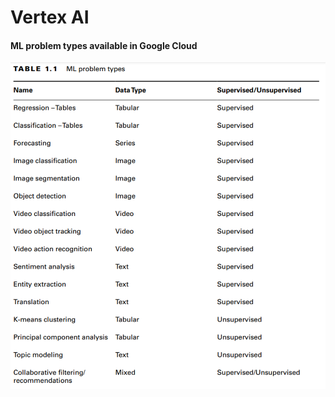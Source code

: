 # Vertex AI
#### ML problem types available in Google Cloud
![ml-problem-types](attachments/ml-problem-types.png)


